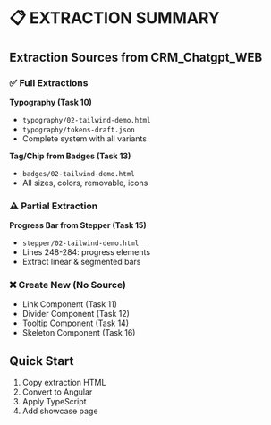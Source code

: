 # 📋 EXTRACTION SUMMARY

## Extraction Sources from CRM_Chatgpt_WEB

### ✅ Full Extractions

**Typography (Task 10)**
- `typography/02-tailwind-demo.html`
- `typography/tokens-draft.json`
- Complete system with all variants

**Tag/Chip from Badges (Task 13)**
- `badges/02-tailwind-demo.html`
- All sizes, colors, removable, icons

### ⚠️ Partial Extraction

**Progress Bar from Stepper (Task 15)**
- `stepper/02-tailwind-demo.html`
- Lines 248-284: progress elements
- Extract linear & segmented bars

### ❌ Create New (No Source)
- Link Component (Task 11)
- Divider Component (Task 12)
- Tooltip Component (Task 14)
- Skeleton Component (Task 16)

## Quick Start
1. Copy extraction HTML
2. Convert to Angular
3. Apply TypeScript
4. Add showcase page
